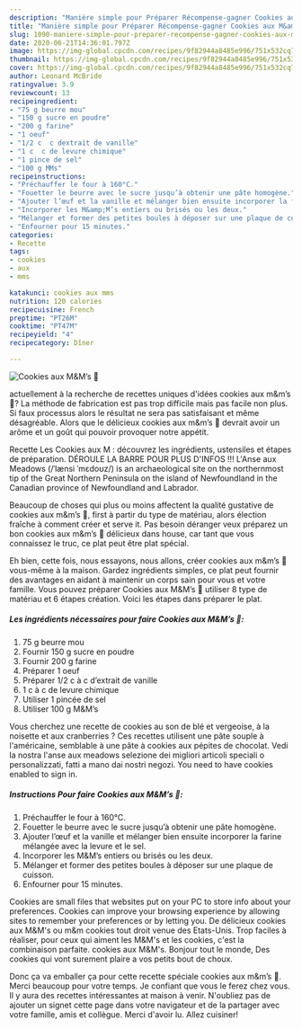 ```yaml
---
description: "Manière simple pour Préparer Récompense-gagner Cookies aux M&amp;amp;M’s 🍪"
title: "Manière simple pour Préparer Récompense-gagner Cookies aux M&amp;amp;M’s 🍪"
slug: 1090-maniere-simple-pour-preparer-recompense-gagner-cookies-aux-m-and-amp-ms
date: 2020-06-21T14:36:01.797Z
image: https://img-global.cpcdn.com/recipes/9f82944a8485e996/751x532cq70/cookies-aux-mms-🍪-photo-principale-de-la-recette.jpg
thumbnail: https://img-global.cpcdn.com/recipes/9f82944a8485e996/751x532cq70/cookies-aux-mms-🍪-photo-principale-de-la-recette.jpg
cover: https://img-global.cpcdn.com/recipes/9f82944a8485e996/751x532cq70/cookies-aux-mms-🍪-photo-principale-de-la-recette.jpg
author: Leonard McBride
ratingvalue: 3.9
reviewcount: 13
recipeingredient:
- "75 g beurre mou"
- "150 g sucre en poudre"
- "200 g farine"
- "1 oeuf"
- "1/2 c  c dextrait de vanille"
- "1 c  c de levure chimique"
- "1 pince de sel"
- "100 g MMs"
recipeinstructions:
- "Préchauffer le four à 160°C."
- "Fouetter le beurre avec le sucre jusqu’à obtenir une pâte homogène."
- "Ajouter l’œuf et la vanille et mélanger bien ensuite incorporer la farine mélangée avec la levure et le sel."
- "Incorporer les M&amp;M’s entiers ou brisés ou les deux."
- "Mélanger et former des petites boules à déposer sur une plaque de cuisson."
- "Enfourner pour 15 minutes."
categories:
- Recette
tags:
- cookies
- aux
- mms

katakunci: cookies aux mms 
nutrition: 120 calories
recipecuisine: French
preptime: "PT26M"
cooktime: "PT47M"
recipeyield: "4"
recipecategory: Dîner

---
```



![Cookies aux M&amp;M’s 🍪](https://img-global.cpcdn.com/recipes/9f82944a8485e996/751x532cq70/cookies-aux-mms-🍪-photo-principale-de-la-recette.jpg)

actuellement à la recherche de recettes uniques d'idées cookies aux m&amp;m’s 🍪? La méthode de fabrication est pas trop difficile mais pas facile non plus. Si faux processus alors le résultat ne sera pas satisfaisant et même désagréable. Alors que le délicieux cookies aux m&amp;m’s 🍪 devrait avoir un arôme et un goût qui pouvoir provoquer notre appétit.

Recette Les Cookies aux M : découvrez les ingrédients, ustensiles et étapes de préparation. DÉROULE LA BARRE POUR PLUS D&#39;INFOS !!! L&#39;Anse aux Meadows (/ˈlænsi ˈmɛdoʊz/) is an archaeological site on the northernmost tip of the Great Northern Peninsula on the island of Newfoundland in the Canadian province of Newfoundland and Labrador.

Beaucoup de choses qui plus ou moins affectent la qualité gustative de cookies aux m&amp;m’s 🍪, first à partir du type de matériau, alors élection fraîche à comment créer et serve it. Pas besoin déranger veux préparez un bon cookies aux m&amp;m’s 🍪 délicieux dans house, car tant que vous connaissez le truc, ce plat peut être plat spécial.


Eh bien, cette fois, nous essayons, nous allons, créer cookies aux m&amp;m’s 🍪 vous-même à la maison. Gardez ingrédients simples, ce plat peut fournir des avantages en aidant à maintenir un corps sain pour vous et votre famille. Vous pouvez préparer Cookies aux M&amp;M’s 🍪 utiliser 8 type de matériau et 6 étapes création. Voici les étapes dans préparer le plat.

<!--inarticleads1-->

##### Les ingrédients nécessaires pour faire Cookies aux M&amp;M’s 🍪:

1.  75 g beurre mou
1. Fournir 150 g sucre en poudre
1. Fournir 200 g farine
1. Préparer 1 oeuf
1. Préparer 1/2 c à c d’extrait de vanille
1.  1 c à c de levure chimique
1. Utiliser 1 pincée de sel
1. Utiliser 100 g M&amp;M’s


Vous cherchez une recette de cookies au son de blé et vergeoise, à la noisette et aux cranberries ? Ces recettes utilisent une pâte souple à l&#39;américaine, semblable à une pâte à cookies aux pépites de chocolat. Vedi la nostra l&#39;anse aux meadows selezione dei migliori articoli speciali o personalizzati, fatti a mano dai nostri negozi. You need to have cookies enabled to sign in. 

<!--inarticleads2-->

##### Instructions Pour faire Cookies aux M&amp;M’s 🍪:

1. Préchauffer le four à 160°C.
1. Fouetter le beurre avec le sucre jusqu’à obtenir une pâte homogène.
1. Ajouter l’œuf et la vanille et mélanger bien ensuite incorporer la farine mélangée avec la levure et le sel.
1. Incorporer les M&amp;M’s entiers ou brisés ou les deux.
1. Mélanger et former des petites boules à déposer sur une plaque de cuisson.
1. Enfourner pour 15 minutes.


Cookies are small files that websites put on your PC to store info about your preferences. Cookies can improve your browsing experience by allowing sites to remember your preferences or by letting you. De délicieux cookies aux M&amp;M&#39;s ou m&amp;m cookies tout droit venue des Etats-Unis. Trop faciles à réaliser, pour ceux qui aiment les M&amp;M&#39;s et les cookies, c&#39;est la combinaison parfaite. cookies aux M&amp;M&#39;s. Bonjour tout le monde, Des cookies qui vont surement plaire a vos petits bout de choux. 


Donc ça va emballer ça pour cette recette spéciale cookies aux m&amp;m’s 🍪. Merci beaucoup pour votre temps. Je confiant que vous le ferez chez vous. Il y aura des recettes  intéressantes at maison à venir. N'oubliez pas de ajouter un signet cette page dans votre navigateur et de la partager avec votre famille, amis et collègue. Merci d'avoir lu. Allez cuisiner!
